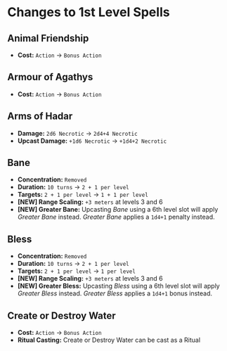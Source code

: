 # Changes to 1st Level Spells

## Animal Friendship

+ **Cost:** `Action` -> `Bonus Action`

## Armour of Agathys

+ **Cost:** `Action` -> `Bonus Action`

## Arms of Hadar

+ **Damage:** `2d6 Necrotic` -> `2d4+4 Necrotic`
+ **Upcast Damage:** `+1d6 Necrotic` -> `+1d4+2 Necrotic`

## Bane

+ **Concentration:** `Removed`
+ **Duration:** `10 turns` -> `2 + 1 per level`
+ **Targets:** `2 + 1 per level` -> `1 + 1 per level`
+ **\[NEW\] Range Scaling:** `+3 meters` at levels 3 and 6
+ **\[NEW\] Greater Bane:** Upcasting *Bane* using a 6th level slot will apply *Greater Bane* instead. 
*Greater Bane* applies a `1d4+1` penalty instead.

## Bless

+ **Concentration:** `Removed`
+ **Duration:** `10 turns` -> `2 + 1 per level`
+ **Targets:** `2 + 1 per level` -> `1 per level`
+ **\[NEW\] Range Scaling:** `+3 meters` at levels 3 and 6
+ **\[NEW\] Greater Bless:** Upcasting *Bless* using a 6th level slot will apply *Greater Bless* instead. 
*Greater Bless* applies a `1d4+1` bonus instead.

## Create or Destroy Water

+ **Cost:** `Action` -> `Bonus Action`
+ **Ritual Casting:** Create or Destroy Water can be cast as a Ritual
